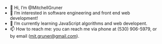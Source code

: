 - 👋 Hi, I’m @MitchellGruner
- 👀 I’m interested in software engineering and front end web development!
- 🌱 I’m currently learning JavaScript algorithms and web developent.
- 📫 How to reach me: you can reach me via phone at (530) 906-5979, or by email (mit.gruner@gmail.com).

<!---
MitchellGruner/MitchellGruner is a ✨ special ✨ repository because its `README.md` (this file) appears on your GitHub profile.
You can click the Preview link to take a look at your changes.
--->
